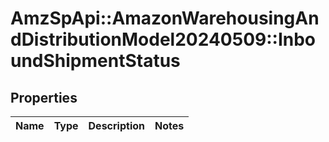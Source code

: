 # AmzSpApi::AmazonWarehousingAndDistributionModel20240509::InboundShipmentStatus

## Properties
Name | Type | Description | Notes
------------ | ------------- | ------------- | -------------

